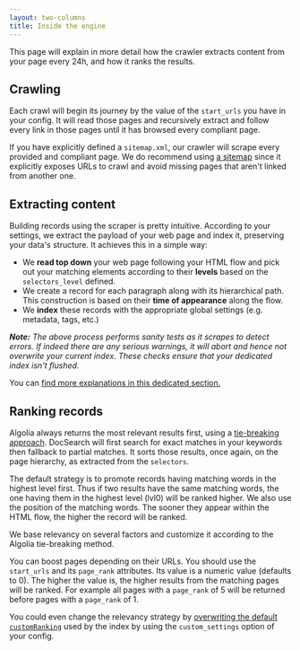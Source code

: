 ```yaml
---
layout: two-columns
title: Inside the engine
---
```


This page will explain in more detail how the crawler extracts content from your
page every 24h, and how it ranks the results.

## Crawling

Each crawl will begin its journey by the value of the `start_urls` you have in
your config. It will read those pages and recursively extract and follow every
link in those pages until it has browsed every compliant page.

If you have explicitly defined a `sitemap.xml`, our crawler will scrape every
provided and compliant page. We do recommend using [a sitemap][1] since it
explicitly exposes URLs to crawl and avoid missing pages that aren't linked from
another one.

## Extracting content

Building records using the scraper is pretty intuitive. According to your
settings, we extract the payload of your web page and index it, preserving your
data's structure. It achieves this in a simple way:

- We **read top down** your web page following your HTML flow and pick out your
  matching elements according to their **levels** based on the `selectors_level`
  defined.
- We create a record for each paragraph along with its hierarchical path. This
  construction is based on their **time of appearance** along the flow.
- We **index** these records with the appropriate global settings (e.g.
  metadata, tags, etc.)

_**Note:** The above process performs sanity tests as it scrapes to detect
errors. If indeed there are any serious warnings, it will abort and hence not
overwrite your current index. These checks ensure that your dedicated index
isn't flushed._

You can [find more explanations in this dedicated section.][2]

## Ranking records

Algolia always returns the most relevant results first, using a [tie-breaking
approach][3]. DocSearch will first search for exact matches in your keywords
then fallback to partial matches. It sorts those results, once again, on the
page hierarchy, as extracted from the `selectors`.

The default strategy is to promote records having matching words in the highest
level first. Thus if two results have the same matching words, the one having
them in the highest level (lvl0) will be ranked higher. We also use the position
of the matching words. The sooner they appear within the HTML flow, the higher
the record will be ranked.

We base relevancy on several factors and customize it according to the Algolia
tie-breaking method.

You can boost pages depending on their URLs. You should use the `start_urls` and
its `page_rank` attributes. Its value is a numeric value (defaults to 0). The
higher the value is, the higher results from the matching pages will be ranked.
For example all pages with a `page_rank` of 5 will be returned before pages with
a `page_rank` of 1.

You could even change the relevancy strategy by [overwriting the default
`customRanking`][4] used by the index by using the `custom_settings` option of
your config.

[1]: https://www.sitemaps.org/
[2]: ./how-do-we-build-an-index.html
[3]:
  https://www.algolia.com/doc/guides/ranking/ranking-formula/#tie-breaking-approach
[4]: https://www.algolia.com/doc/guides/ranking/custom-ranking/
